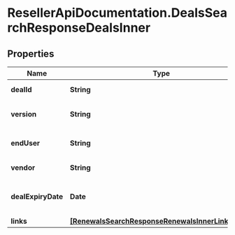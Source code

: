 # ResellerApiDocumentation.DealsSearchResponseDealsInner

## Properties

Name | Type | Description | Notes
------------ | ------------- | ------------- | -------------
**dealId** | **String** | Deal/Special bid number. | [optional] 
**version** | **String** | Most recent version number of the deal. | [optional] 
**endUser** | **String** | The end user/customer&#39;s name. | [optional] 
**vendor** | **String** | The vendor&#39;s name. | [optional] 
**dealExpiryDate** | **Date** | Expiration date of the deal/Special bid. | [optional] 
**links** | [**[RenewalsSearchResponseRenewalsInnerLinksInner]**](RenewalsSearchResponseRenewalsInnerLinksInner.md) |  | [optional] 


